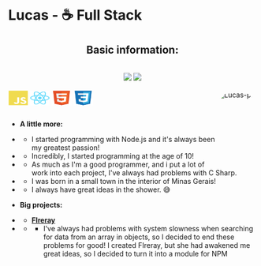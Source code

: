 # Lucas - ☕ Full Stack

<div align="center">
  <h2>Basic information:</h2><br>
  <img src="https://github-readme-stats.vercel.app/api?username=lucasFelixSilveira&show_icons=true&theme=transparent&border_color=6F34ad&icon_color=6F34ad">
  <img src="https://github-readme-stats.vercel.app/api/top-langs/?username=lucasFelixSilveira&show_icons=true&theme=transparent&border_color=6F34ad&icon_color=6F34ad">
</div>

<div style="display: inline_block"><br>
  <img align="center" alt="Lucas-Js" height="30" width="40" src="https://raw.githubusercontent.com/devicons/devicon/master/icons/javascript/javascript-plain.svg">
  <img align="center" alt="Lucas-React" height="30" width="40" src="https://raw.githubusercontent.com/devicons/devicon/master/icons/react/react-original.svg">
  <img align="center" alt="Lucas-HTML" height="30" width="40" src="https://raw.githubusercontent.com/devicons/devicon/master/icons/html5/html5-original.svg">
  <img align="center" alt="Lucas-CSS" height="30" width="40" src="https://raw.githubusercontent.com/devicons/devicon/master/icons/css3/css3-original.svg">
  <img align="right" alt="Lucas-pic" height="150" style="border-radius:50px;" src="https://media.discordapp.net/attachments/1045802171146453124/1045802201693573180/image-removebg-preview_3.png?width=407&height=271">
</div>

##

- **A little more:**
- - I started programming with Node.js and it's always been my greatest passion!
- - Incredibly, I started programming at the age of 10!
- - As much as I'm a good programmer, and i put a lot of work into each project, I've always had problems with C Sharp.
- - I was born in a small town in the interior of Minas Gerais!
- - I always have great ideas in the shower. 😅

- **Big projects:**
- - **[FIreray](https://github.com/lucasFelixSilveira/FIreray)**
- - - I've always had problems with system slowness when searching for data from an array in objects, so I decided to end these problems for good! I created FIreray, but she had awakened me great ideas, so I decided to turn it into a module for NPM
